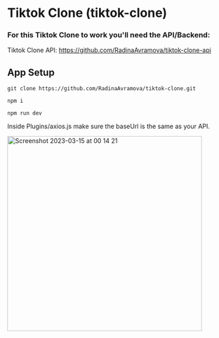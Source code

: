 # Tiktok Clone (tiktok-clone)

### For this Tiktok Clone to work you'll need the API/Backend:

Tiktok Clone API: https://github.com/RadinaAvramova/tiktok-clone-api

## App Setup

```
git clone https://github.com/RadinaAvramova/tiktok-clone.git

npm i

npm run dev
```
Inside Plugins/axios.js make sure the baseUrl is the same as your API.

<img width="443" alt="Screenshot 2023-03-15 at 00 14 21" src="https://user-images.githubusercontent.com/108229029/225085615-529afbca-8cb8-4ed4-bf5b-54ba6f827f36.png">

